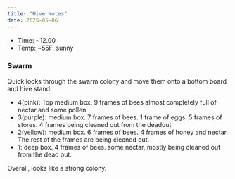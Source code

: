 ```yaml
---
title: "Hive Notes"
date: 2025-05-06
---
```


- Time: ~12.00
- Temp: ~55F, sunny

### Swarm

Quick looks through the swarm colony and move them onto a bottom board and hive stand.

- 4(pink): Top medium box. 9 frames of bees almost completely full of nectar and some pollen
- 3(purple): medium box. 7 frames of bees. 1 frame of eggs. 5 frames of stores. 4 frames being cleaned out from the deadout
- 2(yellow): medium box. 6 frames of bees. 4 frames of honey and nectar. The rest of the frames are being cleaned out.
- 1: deep box. 4 frames of bees. some nectar, mostly being cleaned out from the dead out.

Overall, looks like a strong colony.
